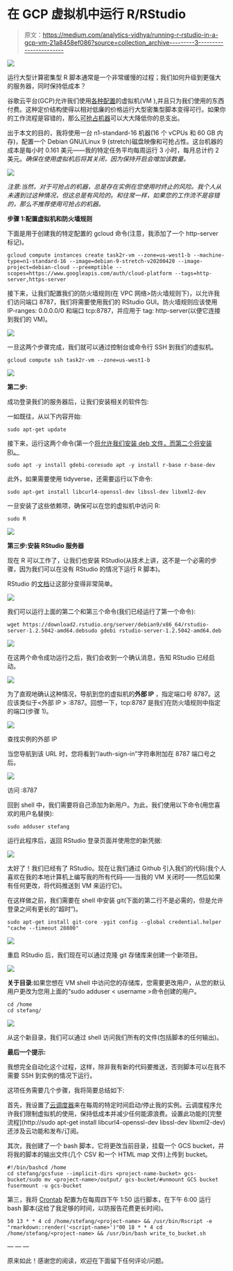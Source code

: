 # 在 GCP 虚拟机中运行 R/RStudio

> 原文：<https://medium.com/analytics-vidhya/running-r-rstudio-in-a-gcp-vm-21a8458ef086?source=collection_archive---------3----------------------->

![](img/6742bdbac41227da3bde29150b306c2c.png)

运行大型计算密集型 R 脚本通常是一个非常缓慢的过程；我们如何升级到更强大的服务器，同时保持低成本？

谷歌云平台(GCP)允许我们使用[各种配置](https://cloud.google.com/compute/docs/machine-types)的虚拟机(VM ),并且只为我们使用的东西付费。这种定价结构使得以相对低廉的价格运行大型密集型脚本变得可行。如果你的工作流程是容错的，那么[可抢占机器](https://cloud.google.com/preemptible-vms)可以大大降低你的总支出。

出于本文的目的，我将使用一台 n1-standard-16 机器(16 个 vCPUs 和 60 GB 内存)，配置一个 Debian GNU/Linux 9 (stretch)磁盘映像和可抢占性。这台机器的成本是每小时 0.161 美元——我的特定任务平均每周运行 3 小时，每月总计约 2 美元。*确保在使用虚拟机后将其关闭，因为保持开启会增加该数量。*

![](img/49d58be82af64f627584ac904cd473ac.png)

*注意:当然，对于可抢占的机器，总是存在实例在您使用时终止的风险。我个人从未遇到过这种情况，但这总是有风险的。和往常一样，如果您的工作流不是容错的，那么不推荐使用可抢占的机器。*

**步骤 1:配置虚拟机和防火墙规则**

下面是用于创建我的特定配置的 gcloud 命令(注意，我添加了一个 http-server 标记)。

```
gcloud compute instances create task2r-vm --zone=us-west1-b --machine-type=n1-standard-16 --image=debian-9-stretch-v20200420 --image-project=debian-cloud --preemptible --scopes=https://www.googleapis.com/auth/cloud-platform --tags=http-server,https-server
```

接下来，让我们配置我们的防火墙规则(在 VPC 网络>防火墙规则下)，以允许我们访问端口 8787，我们将需要使用我们的 RStudio GUI。防火墙规则应该使用 IP-ranges: 0.0.0.0/0 和端口 tcp:8787，并应用于 tag: http-server(以便它连接到我们的 VM)。

![](img/4672d87dd0f42eaf22dc2321424c4d70.png)

一旦这两个步骤完成，我们就可以通过控制台或命令行 SSH 到我们的虚拟机。

```
gcloud compute ssh task2r-vm --zone=us-west1-b
```

![](img/bfc1b1e6fe24949530994f8c54094a84.png)

**第二步:**

成功登录我们的服务器后，让我们安装相关的软件包:

一如既往，从以下内容开始:

```
sudo apt-get update
```

接下来，运行这两个命令(第一个[将允许我们安装 deb 文件，而第二个将安装 R)。](https://packages.debian.org/sid/admin/gdebi-core)

```
sudo apt -y install gdebi-coresudo apt -y install r-base r-base-dev
```

此外，如果需要使用 tidyverse，还需要运行以下命令:

```
sudo apt-get install libcurl4-openssl-dev libssl-dev libxml2-dev
```

一旦安装了这些依赖项，确保可以在您的虚拟机中访问 R:

```
sudo R
```

![](img/168d86377620b3df53f084d0185880db.png)

**第三步:安装 RStudio 服务器**

现在 R 可以工作了，让我们也安装 RStudio(从技术上讲，这不是一个必需的步骤，因为我们可以在没有 RStudio 的情况下运行 R 脚本)。

RStudio 的[文档](https://rstudio.com/products/rstudio/download-commercial/debian-ubuntu/)让这部分变得非常简单。

![](img/2515927f18ba42862a7a141386d7074a.png)

我们可以运行上面的第二个和第三个命令(我们已经运行了第一个命令):

```
wget https://download2.rstudio.org/server/debian9/x86_64/rstudio-server-1.2.5042-amd64.debsudo gdebi rstudio-server-1.2.5042-amd64.deb
```

![](img/8e6610a82f239c9e8dceb06df0743769.png)

在这两个命令成功运行之后，我们会收到一个确认消息，告知 RStudio 已经启动。

![](img/6edaefdc9efd899386e3b5ee78509272.png)

为了直观地确认这种情况，导航到您的虚拟机的**外部 IP** ，指定端口号 8787。这应该类似于<外部 IP > :8787。回想一下，tcp:8787 是我们在防火墙规则中指定的端口(步骤 1)。

![](img/6e090cea30815b21d749579db6da073e.png)

查找实例的外部 IP

当您导航到该 URL 时，您将看到“/auth-sign-in”字符串附加在 8787 端口号之后。

![](img/dd38e7fad18eae1f703947d9702c97f5.png)

访问 <external ip="">:8787</external>

回到 shell 中，我们需要将自己添加为新用户。为此，我们使用以下命令(用您喜欢的用户名替换<stefang>):</stefang>

```
sudo adduser stefang
```

运行此程序后，返回 RStudio 登录页面并使用您的新凭据:

![](img/7b6cbbba4e3e76d32c5ea6a0fe776c5b.png)

太好了！我们已经有了 RStudio。现在让我们通过 Github 引入我们的代码(我个人喜欢在我的本地计算机上编写我的所有代码——当我的 VM 关闭时——然后如果有任何更改，将代码推送到 VM 来运行它)。

在这样做之前，我们需要在 shell 中安装 git(下面的第二行不是必需的，但是允许登录之间有更长的“超时”)。

```
sudo apt-get install git-core -ygit config --global credential.helper "cache --timeout 28800"
```

![](img/904a768e1f3d1823dc7a45b2d415b9d3.png)

重启 RStudio 后，我们现在可以通过克隆 git 存储库来创建一个新项目。

![](img/f31e089e74906b5b5bd8b751833083e1.png)

**关于目录**:如果您想在 VM shell 中访问您的存储库，您需要更改用户，从您的默认用户更改为您用上面的“sudo adduser < username >命令创建的用户。

```
cd /home
cd stefang/
```

![](img/301eff6e2443295926ce804065c7357a.png)

从这个新目录，我们可以通过 shell 访问我们所有的文件(包括脚本的任何输出)。

**最后一个提示:**

我想完全自动化这个过程，这样，除非我有新的代码要推送，否则脚本可以在我不需要 SSH 到实例的情况下运行。

这项任务需要几个步骤，我将简要总结如下:

首先，我设置了[云调度器](http://console.cloud.google.com/cloudscheduler)来在每周的特定时间启动/停止我的实例。云调度程序允许我们限制虚拟机的使用，保持低成本并减少任何能源浪费。设置此功能的[完整流程](http://sudo apt-get install libcurl4-openssl-dev libssl-dev libxml2-dev)还涉及云功能和发布/订阅。

其次，我创建了一个 bash 脚本，它将更改当前目录，挂载一个 GCS bucket，并将我的脚本的输出文件(几个 CSV 和一个 HTML map 文件)上传到 bucket。

```
#!/bin/bashcd /home
cd stefang/gcsfuse --implicit-dirs <project-name-bucket> gcs-bucket/sudo mv <project-name>/output/ gcs-bucket/#unmount GCS bucket
fusermount -u gcs-bucket
```

第三，我将 [Crontab](https://linux4one.com/how-to-set-up-cron-job-on-debian-9/) 配置为在每周四下午 1:50 运行脚本，在下午 6:00 运行 bash 脚本(这给了我足够的时间，以防报告花费更长时间)。

```
50 13 * * 4 cd /home/stefang/<project-name> && /usr/bin/Rscript -e "rmarkdown::render('<script-name>')"00 18 * * 4 cd /home/stefang/<project-name> && /usr/bin/bash write_to_bucket.sh
```

— — —

原来如此！感谢您的阅读，欢迎在下面留下任何评论/问题。